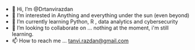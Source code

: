 - 👋 Hi, I’m @Drtanvirazdan
- 👀 I’m interested in Anything and everything under the sun (even beyond)
- 🌱 I’m currently learning Python, R , data analytics and cybersecurity
- 💞️ I’m looking to collaborate on ... nothing at the moment, i'm still learning.
- 📫 How to reach me ... tanvi.razdan@gmail.com

<!---
Drtanvirazdan/Drtanvirazdan is a ✨ special ✨ repository because its `README.md` (this file) appears on your GitHub profile.
You can click the Preview link to take a look at your changes.
--->
